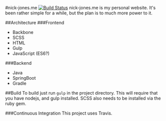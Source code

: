 #nick-jones.me [![Build Status](https://travis-ci.org/njhazelh/nick-jones.me.svg)](https://travis-ci.org/njhazelh/nick-jones.me)
nick-jones.me is my personal website.  It's been rather simple for a while, but
the plan is to much more power to it.

##Architecture
###Frontend
- Backbone
- SCSS
- HTML
- Gulp
- JavaScript (ES6?)

###Backend
- Java
- SpringBoot
- Gradle

##Build
To build just run `gulp` in the project directory.  This will require that
you have nodejs, and gulp installed. SCSS also needs to be installed via the
ruby gem.

###Continuous Integration
This project uses Travis.
